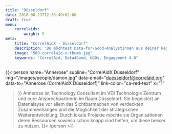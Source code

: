 ```yaml
---
title: "Düsseldorf"
date: 2018-08-23T12:36:49+02:00
draft: true
menu: 
    correlaidx:
        weight: 5
meta:
    title: "CorrelAidX - Düsseldorf"
    description: "Du möchtest Data-for-Good-AnalystInnen aus deiner Region kennenlernen, und zusammen Daten für den guten Zweck nutzen? Mit CorrelAidX bringen wir Data for Good in deine Stadt!"
    image: "509-correlaid-x-thumb.jpg"
    keywords: "CorrelAid, Data4Good, NGOs, Engagement 4.0"
---
```


{{< person 
    name="Annerose"
    subline="CorrelAidX Düsseldorf"
    img="/images/people/damon.jpg"
    data-email="duesseldorf@correlaid.org"
    data-to="Annerose (CorrelAidX Düsseldorf)"
    link-color="ca-red-text"
    x="1"
>}}
Annerose ist Technology Consultant im VDI Technologie Zentrum und eure Ansprechpartnerin im Raum Düsseldorf.
Sie begeistert an Datenalayse vor allem das Sichtbarmachen von verdeckten Zusammenhängen und die Möglichkeit der strategischen Weiterentwicklung. Durch lokale Projekte möchte sie Organisationen deren Ressourcen sowieso schon knapp sind helfen, um diese besser zu nutzen.
{{< /person >}}
